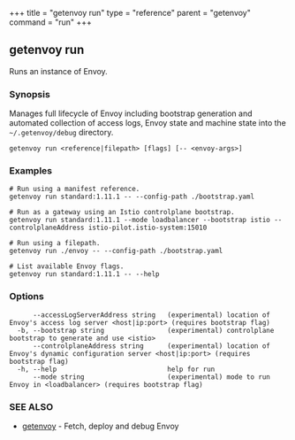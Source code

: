 +++
title = "getenvoy run"
type = "reference"
parent = "getenvoy"
command = "run"
+++
## getenvoy run

Runs an instance of Envoy.

### Synopsis


Manages full lifecycle of Envoy including bootstrap generation and automated collection of access logs,
Envoy state and machine state into the `~/.getenvoy/debug` directory.

```
getenvoy run <reference|filepath> [flags] [-- <envoy-args>]
```

### Examples

```
# Run using a manifest reference.
getenvoy run standard:1.11.1 -- --config-path ./bootstrap.yaml

# Run as a gateway using an Istio controlplane bootstrap.
getenvoy run standard:1.11.1 --mode loadbalancer --bootstrap istio --controlplaneAddress istio-pilot.istio-system:15010

# Run using a filepath.
getenvoy run ./envoy -- --config-path ./bootstrap.yaml

# List available Envoy flags.
getenvoy run standard:1.11.1 -- --help

```

### Options

```
      --accessLogServerAddress string   (experimental) location of Envoy's access log server <host|ip:port> (requires bootstrap flag)
  -b, --bootstrap string                (experimental) controlplane bootstrap to generate and use <istio>
      --controlplaneAddress string      (experimental) location of Envoy's dynamic configuration server <host|ip:port> (requires bootstrap flag)
  -h, --help                            help for run
      --mode string                     (experimental) mode to run Envoy in <loadbalancer> (requires bootstrap flag)
```

### SEE ALSO

* [getenvoy](/docs/reference/getenvoy)	 - Fetch, deploy and debug Envoy

